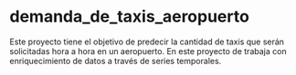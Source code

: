 # demanda_de_taxis_aeropuerto
Este proyecto tiene el objetivo de predecir la cantidad de taxis que serán solicitadas hora a hora en un aeropuerto. En este proyecto de trabaja con enriquecimiento de datos a través de series temporales.
